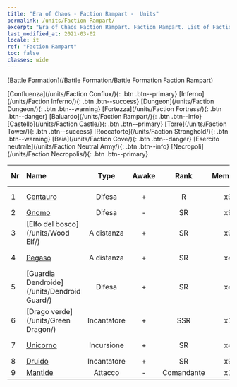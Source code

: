 ```yaml
---
title: "Era of Chaos - Faction Rampart -  Units"
permalink: /units/Faction Rampart/
excerpt: "Era of Chaos Faction Rampart. Faction Rampart. List of Faction in Era of Chaos"
last_modified_at: 2021-03-02
locale: it
ref: "Faction Rampart"
toc: false
classes: wide
---
```

  [Battle Formation](/Battle Formation/Battle Formation Faction Rampart)

 [Confluenza](/units/Faction Conflux/){: .btn .btn--primary} [Inferno](/units/Faction Inferno/){: .btn .btn--success} [Dungeon](/units/Faction Dungeon/){: .btn .btn--warning} [Fortezza](/units/Faction Fortress/){: .btn .btn--danger} [Baluardo](/units/Faction Rampart/){: .btn .btn--info} [Castello](/units/Faction Castle/){: .btn .btn--primary} [Torre](/units/Faction Tower/){: .btn .btn--success} [Roccaforte](/units/Faction Stronghold/){: .btn .btn--warning} [Baia](/units/Faction Cove/){: .btn .btn--danger} [Esercito neutrale](/units/Faction Neutral Army/){: .btn .btn--info} [Necropoli](/units/Faction Necropolis/){: .btn .btn--primary} 

  | Nr |         Name        |   Type   | Awake |    Rank   |   Members     |  Stars  |  Attack  |     HP    | Awaken Name  |
  |:---|:--------------------|:--------:|:-----:|:---------:|:-------------:|:-------:|:--------:|:---------:|:-------------|
  | 1 | [Centauro](/units/Centaur/) | Difesa | + | R | x9 | <i class="fas fa-star"/> | 111.0 | 2691 |  Capitano Centauro  |
  | 2 | [Gnomo](/units/Dwarf/) | Difesa | - | SR | x9 | <i class="fas fa-star"/><i class="fas fa-star"/> | 54.6 | 1324 |   -   |
  | 3 | [Elfo del bosco](/units/Wood Elf/) | A distanza | + | SR | x9 | <i class="fas fa-star"/><i class="fas fa-star"/> | 92.4 | 438 |  Grand Elf  |
  | 4 | [Pegaso](/units/Pegasus/) | A distanza | + | SR | x4 | <i class="fas fa-star"/><i class="fas fa-star"/> | 195.1 | 1144 |  Pegaso Argenteo  |
  | 5 | [Guardia Dendroide](/units/Dendroid Guard/) | Difesa | + | SR | x4 | <i class="fas fa-star"/><i class="fas fa-star"/> | 396.0 | 10182 |  Soldato Dendroide  |
  | 6 | [Drago verde](/units/Green Dragon/) | Incantatore | + | SSR | x1 | <i class="fas fa-star"/><i class="fas fa-star"/><i class="fas fa-star"/> | 1018.2 | 4525 |  Drago d'Oro  |
  | 7 | [Unicorno](/units/Unicorn/) | Incursione | + | SR | x4 | <i class="fas fa-star"/><i class="fas fa-star"/> | 151.4 | 1850 |  Unicorno da Guerra  |
  | 8 | [Druido](/units/Druid/) | Incantatore | + | SR | x9 | <i class="fas fa-star"/><i class="fas fa-star"/><i class="fas fa-star"/> | 102.6 | 844 |  Arcidruido  |
  | 9 | [Mantide](/units/Mantis/) | Attacco | - | Comandante | x1 | <i class="fas fa-star"/><i class="fas fa-star"/><i class="fas fa-star"/> | 1140.4 | 6336 |   -   |
